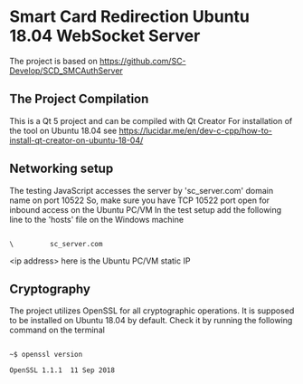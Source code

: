 # Smart Card Redirection Ubuntu 18.04 WebSocket Server

The project is based on https://github.com/SC-Develop/SCD_SMCAuthServer

## The Project Compilation
This is a Qt 5 project and can be compiled with Qt Creator
For installation of the tool on Ubuntu 18.04 see https://lucidar.me/en/dev-c-cpp/how-to-install-qt-creator-on-ubuntu-18-04/

## Networking setup
The testing JavaScript accesses the server by 'sc_server.com' domain name on port 10522
So, make sure you have TCP 10522 port open for inbound access on the Ubuntu PC/VM
In the test setup add the following line to the 'hosts' file on the Windows machine

<code>
\<ip address\>         sc_server.com
</code>

\<ip address\> here is the Ubuntu PC/VM static IP

## Cryptography
The project utilizes OpenSSL for all cryptographic operations. It is supposed to be installed on Ubuntu 18.04 by default. Check it by running the following command on the terminal

<code>
~$ openssl version <br>
OpenSSL 1.1.1  11 Sep 2018
</code>